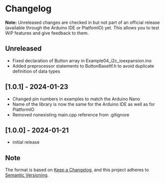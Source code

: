 # Changelog

**Note:** Unreleased changes are checked in but not part of an official release (available through the Arduino IDE or PlatfomIO) yet. This allows you to test WiP features and give feedback to them.

## Unreleased

- Fixed declaration of Button array in Example04_i2c_ioexpansion.ino
- Added preprocessor statements to ButtonBaseItf.h to avoid duplicate definition of data types

## [1.0.1] - 2024-01-23

- Changed pin numbers in examples to match the Arduino Nano
- Name of the library is now the same for the Arduino IDE as well as for PlatformIO
- Removed nonexisting main.cpp reference from .gitignore


## [1.0.0] - 2024-01-21

- initial release

## Note

The format is based on [Keep a Changelog](https://keepachangelog.com/en/1.0.0/),
and this project adheres to [Semantic Versioning](https://semver.org/spec/v2.0.0.html).
